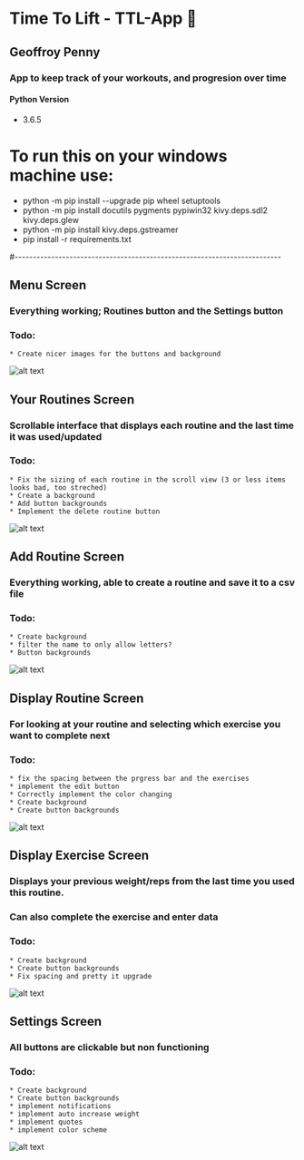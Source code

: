 # Time To Lift - TTL-App :muscle:
## Geoffroy Penny
### App to keep track of your workouts, and progresion over time

#### Python Version
* 3.6.5

# To run this on your windows machine use:
* python -m pip install --upgrade pip wheel setuptools
* python -m pip install docutils pygments pypiwin32 kivy.deps.sdl2 kivy.deps.glew
* python -m pip install kivy.deps.gstreamer
* pip install -r requirements.txt
 
 #-------------------------------------------------------------------------
 
 ## Menu Screen
 ### Everything working; Routines button and the Settings button
 ### Todo:
	* Create nicer images for the buttons and background
 ![alt text](https://github.com/HexRoy/TTL-App/blob/master/Images/ui/1%20Menu.png)

 
 ## Your Routines Screen
 ### Scrollable interface that displays each routine and the last time it was used/updated
 ### Todo:
	* Fix the sizing of each routine in the scroll view (3 or less items looks bad, too streched)
	* Create a background
	* Add button backgrounds
	* Implement the delete routine button
 ![alt text](https://github.com/HexRoy/TTL-App/blob/master/Images/ui/2%20Your%20Routines.png)
 
 
 ## Add Routine Screen
 ### Everything working, able to create a routine and save it to a csv file 
 ### Todo: 
	* Create background
	* filter the name to only allow letters?
	* Button backgrounds
 ![alt text](https://github.com/HexRoy/TTL-App/blob/master/Images/ui/3%20Add%20Routine.png)
 
 
 ## Display Routine Screen
 ### For looking at your routine and selecting which exercise you want to complete next
 ### Todo:
	* fix the spacing between the prgress bar and the exercises
	* implement the edit button
	* Correctly implement the color changing 
	* Create background
	* Create button backgrounds
 ![alt text](https://github.com/HexRoy/TTL-App/blob/master/Images/ui/4%20Display%20Routine.png)
 
 
 ## Display Exercise Screen
 ### Displays your previous weight/reps from the last time you used this routine.
 ### Can also complete the exercise and enter data
 ### Todo:
	* Create background
	* Create button backgrounds
	* Fix spacing and pretty it upgrade
 ![alt text](https://github.com/HexRoy/TTL-App/blob/master/Images/ui/5%20Display%20Exercise.png)
 
 
 ## Settings Screen
 ### All buttons are clickable but non functioning
 ### Todo:
	* Create background
	* Create button backgrounds
	* implement notifications
	* implement auto increase weight
	* implement quotes
	* implement color scheme
 ![alt text](https://github.com/HexRoy/TTL-App/blob/master/Images/ui/6%20Settings.png)